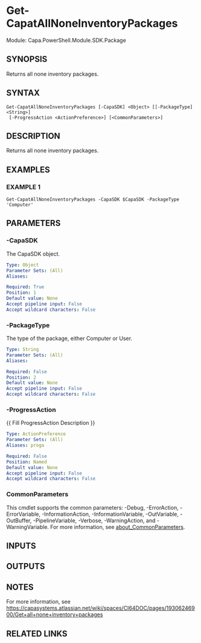 # Get-CapatAllNoneInventoryPackages

Module: Capa.PowerShell.Module.SDK.Package

## SYNOPSIS
Returns all none inventory packages.

## SYNTAX

```
Get-CapatAllNoneInventoryPackages [-CapaSDK] <Object> [[-PackageType] <String>]
 [-ProgressAction <ActionPreference>] [<CommonParameters>]
```

## DESCRIPTION
Returns all none inventory packages.

## EXAMPLES

### EXAMPLE 1
```
Get-CapatAllNoneInventoryPackages -CapaSDK $CapaSDK -PackageType 'Computer'
```

## PARAMETERS

### -CapaSDK
The CapaSDK object.

```yaml
Type: Object
Parameter Sets: (All)
Aliases:

Required: True
Position: 1
Default value: None
Accept pipeline input: False
Accept wildcard characters: False
```

### -PackageType
The type of the package, either Computer or User.

```yaml
Type: String
Parameter Sets: (All)
Aliases:

Required: False
Position: 2
Default value: None
Accept pipeline input: False
Accept wildcard characters: False
```

### -ProgressAction
{{ Fill ProgressAction Description }}

```yaml
Type: ActionPreference
Parameter Sets: (All)
Aliases: proga

Required: False
Position: Named
Default value: None
Accept pipeline input: False
Accept wildcard characters: False
```

### CommonParameters
This cmdlet supports the common parameters: -Debug, -ErrorAction, -ErrorVariable, -InformationAction, -InformationVariable, -OutVariable, -OutBuffer, -PipelineVariable, -Verbose, -WarningAction, and -WarningVariable. For more information, see [about_CommonParameters](http://go.microsoft.com/fwlink/?LinkID=113216).

## INPUTS

## OUTPUTS

## NOTES
For more information, see https://capasystems.atlassian.net/wiki/spaces/CI64DOC/pages/19306246900/Get+all+none+inventory+packages

## RELATED LINKS
